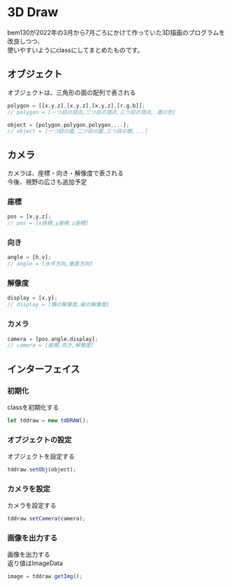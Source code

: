 # 3D Draw
bem130が2022年の3月から7月ごろにかけて作っていた3D描画のプログラムを改良しつつ、  
使いやすいようにclassにしてまとめたものです。  

## オブジェクト
オブジェクトは、三角形の面の配列で表される  
```js
polygon = [[x,y,z],[x,y,z],[x,y,z],[r,g,b]];
// polygon = [一つ目の頂点,二つ目の頂点,三つ目の頂点, 面の色]
```
```js
object = [polygon,polygon,polygon,...];
// object = [一つ目の面,二つ目の面,三つ目の面,...]
```

## カメラ
カメラは、座標・向き・解像度で表される  
今後、視野の広さも追加予定  
### 座標
```js
pos = [x,y,z];
// pos = [x座標,y座標,z座標]
```
### 向き
```js
angle = [h,v];
// angle = [水平方向,垂直方向]
```
### 解像度
```js
display = [x,y];
// display = [横の解像度,縦の解像度]
```
### カメラ
```js
camera = [pos,angle,display];
// camera = [座標,向き,解像度]
```

## インターフェイス
### 初期化
classを初期化する  
```js
let tddraw = new tdDRAW();
```
### オブジェクトの設定
オブジェクトを設定する  
```js
tddraw.setObj(object);
```
### カメラを設定
カメラを設定する  
```js
tddraw.setCamera(camera);
```
### 画像を出力する
画像を出力する  
返り値はImageData  
```js
image = tddraw.getImg();
```